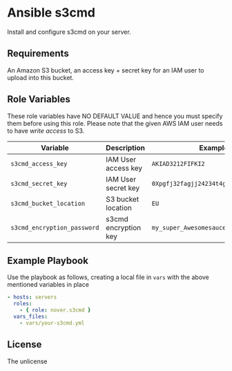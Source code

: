 # Ansible s3cmd

Install and configure s3cmd on your server.

## Requirements

An Amazon S3 bucket, an access key + secret key for an IAM user to upload into this bucket.


## Role Variables

These role variables have NO DEFAULT VALUE and hence you must specify them before using this role.
Please note that the given AWS IAM user needs to have _write access_ to S3.

Variable | Description | Example
--- | --- | ---
`s3cmd_access_key`| IAM User access key | `AKIAD3212FIFKI2`
`s3cmd_secret_key`| IAM User secret key | `0Xpgfj32fagjj24234t4gjkaka`
`s3cmd_bucket_location`| S3 bucket location | `EU`
`s3cmd_encryption_password`| s3cmd encryption key | `my_super_Awesomesauce_enc_password!`

## Example Playbook

Use the playbook as follows, creating a local file in `vars` with the above mentioned variables in place

```yml
- hosts: servers
  roles:
    - { role: nover.s3cmd }
  vars_files:
    - vars/your-s3cmd.yml
```

## License

The unlicense
